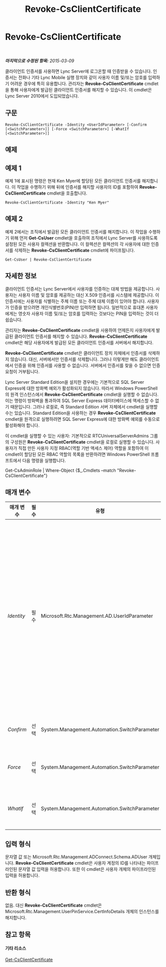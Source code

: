 ﻿---
title: Revoke-CsClientCertificate
TOCTitle: Revoke-CsClientCertificate
ms:assetid: 27d6d4d9-f8ed-4942-b7cf-dd308dafb5bc
ms:mtpsurl: https://technet.microsoft.com/ko-kr/library/Gg425748(v=OCS.15)
ms:contentKeyID: 49303115
ms.date: 08/10/2015
mtps_version: v=OCS.15
ms.translationtype: HT
---

# Revoke-CsClientCertificate

 

_**마지막으로 수정된 항목:** 2015-03-09_

클라이언트 인증서를 사용하면 Lync Server에 로그온할 때 인증받을 수 있습니다. 인증서는 전화나 기타 Lync Mobile 실행 장치와 같이 사용자 이름 및/또는 암호를 입력하기 어려운 경우에 특히 유용합니다. 관리자는 **Revoke-CsClientCertificate** cmdlet을 통해 사용자에게 발급된 클라이언트 인증서를 해지할 수 있습니다. 이 cmdlet은 Lync Server 2010에서 도입되었습니다.

## 구문

    Revoke-CsClientCertificate -Identity <UserIdParameter> [-Confirm [<SwitchParameter>]] [-Force <SwitchParameter>] [-WhatIf [<SwitchParameter>]]

## 예제

## 예제 1

예제 1에 표시된 명령은 현재 Ken Myer에 할당된 모든 클라이언트 인증서를 해지합니다. 이 작업을 수행하기 위해 뒤에 인증서를 해지할 사용자의 ID를 포함하여 **Revoke-CsClientCertificate** cmdlet을 호출합니다.

    Revoke-CsClientCertificate -Identity "Ken Myer"

## 예제 2

예제 2에서는 조직에서 발급된 모든 클라이언트 인증서를 해지합니다. 이 작업을 수행하기 위해 먼저 **Get-CsUser** cmdlet을 호출하여 조직에서 Lync Server를 사용하도록 설정된 모든 사용자 컬렉션을 반환합니다. 이 컬렉션은 컬렉션의 각 사용자에 대한 인증서를 삭제하는 **Revoke-CsClientCertificate** cmdlet에 파이프됩니다.

    Get-CsUser | Revoke-CsClientCertificate

## 자세한 정보

클라이언트 인증서는 Lync Server에서 사용자를 인증하는 대체 방법을 제공합니다. 사용자는 사용자 이름 및 암호를 제공하는 대신 X.509 인증서를 시스템에 제공합니다. 이 인증서에는 사용자를 식별하는 주체 이름 또는 주체 대체 이름이 있어야 합니다. 사용자가 인증을 받으려면 개인식별번호(PIN)만 입력하면 됩니다. 일반적으로 휴대폰 사용자에게는 영숫자 사용자 이름 및/또는 암호를 입력하는 것보다는 PIN을 입력하는 것이 더 쉽습니다.

관리자는 **Revoke-CsClientCertificate** cmdlet을 사용하여 언제든지 사용자에게 발급된 클라이언트 인증서를 해지할 수 있습니다. **Revoke-CsClientCertificate** cmdlet은 해당 사용자에게 발급된 모든 클라이언트 인증서를 서버에서 해지합니다.

**Revoke-CsClientCertificate** cmdlet은 클라이언트 장치 자체에서 인증서를 삭제하지 않습니다. 대신, 서버에서만 인증서를 삭제합니다. 그러나 이렇게만 해도 클라이언트에서 인증을 위해 인증서를 사용할 수 없습니다. 서버에서 인증서를 찾을 수 없으면 인증 요청이 거부됩니다.

Lync Server Standard Edition을 설치한 경우에는 기본적으로 SQL Server Express에 대한 방화벽 예외가 활성화되지 않습니다. 따라서 Windows PowerShell의 원격 인스턴스에서 **Revoke-CsClientCertificate** cmdlet을 실행할 수 없습니다. 이는 명령이 방화벽을 통과하여 SQL Server Express 데이터베이스에 액세스할 수 없기 때문입니다. 그러나 로컬로, 즉 Standard Edition 서버 자체에서 cmdlet을 실행할 수는 있습니다. Standard Edition을 사용하는 경우 **Revoke-CsClientCertificate** cmdlet을 원격으로 실행하려면 SQL Server Express에 대한 방화벽 예외를 수동으로 활성화해야 합니다.

이 cmdlet을 실행할 수 있는 사용자: 기본적으로 RTCUniversalServerAdmins 그룹의 구성원은 **Revoke-CsClientCertificate** cmdlet을 로컬로 실행할 수 있습니다. 사용자가 직접 만든 사용자 지정 RBAC(역할 기반 액세스 제어) 역할을 포함하여 이 cmdlet이 할당된 모든 RBAC 역할의 목록을 반환하려면 Windows PowerShell 프롬프트에서 다음 명령을 실행합니다.

Get-CsAdminRole | Where-Object {$\_.Cmdlets –match "Revoke-CsClientCertificate"}

## 매개 변수


<table>
<colgroup>
<col style="width: 25%" />
<col style="width: 25%" />
<col style="width: 25%" />
<col style="width: 25%" />
</colgroup>
<thead>
<tr class="header">
<th>매개 변수</th>
<th>필수</th>
<th>유형</th>
<th>설명</th>
</tr>
</thead>
<tbody>
<tr class="odd">
<td><p><em>Identity</em></p></td>
<td><p>필수</p></td>
<td><p>Microsoft.Rtc.Management.AD.UserIdParameter</p></td>
<td><p>인증서를 해지할 사용자 계정의 ID를 나타냅니다. 사용자 ID는 네 가지 형식 중 하나를 사용하여 지정할 수 있는데, 이러한 형식은 1) 사용자의 SIP(Session Initiation Protocol) 주소, 2) 사용자의 UPN(사용자 계정 이름), 3) 도메인\로그온 형태인 사용자의 도메인 이름 및 로그온 이름(예: litwareinc\kenmyer) 및 4) 사용자의 Active Directory 표시 이름(예: Ken Myer)입니다. 또한 사용자의 Active Directory 고유 이름을 사용하여 사용자 ID를 참조할 수도 있습니다.</p>
<p></p></td>
</tr>
<tr class="even">
<td><p><em>Confirm</em></p></td>
<td><p>선택</p></td>
<td><p>System.Management.Automation.SwitchParameter</p></td>
<td><p>명령을 실행하기 전에 확인 메시지를 표시합니다.</p></td>
</tr>
<tr class="odd">
<td><p><em>Force</em></p></td>
<td><p>선택</p></td>
<td><p>System.Management.Automation.SwitchParameter</p></td>
<td><p>명령을 실행할 때 발생할 수 있는 심각하지 않은 오류 메시지를 표시하지 않습니다.</p></td>
</tr>
<tr class="even">
<td><p><em>WhatIf</em></p></td>
<td><p>선택</p></td>
<td><p>System.Management.Automation.SwitchParameter</p></td>
<td><p>명령을 실제로 실행하지 않고도 명령이 실행될 경우 발생할 수 있는 현상을 설명합니다.</p></td>
</tr>
</tbody>
</table>


## 입력 형식

문자열 값 또는 Microsoft.Rtc.Management.ADConnect.Schema.ADUser 개체입니다. **Revoke-CsClientCertificate** cmdlet은 사용자 계정의 ID를 나타내는 파이프라인된 문자열 값 입력을 허용합니다. 또한 이 cmdlet은 사용자 개체의 파이프라인된 입력을 허용합니다.

## 반환 형식

없음. 대신 **Revoke-CsClientCertificate** cmdlet은 Microsoft.Rtc.Management.UserPinService.CertInfoDetails 개체의 인스턴스를 해지합니다.

## 참고 항목

#### 기타 리소스

[Get-CsClientCertificate](get-csclientcertificate.md)

